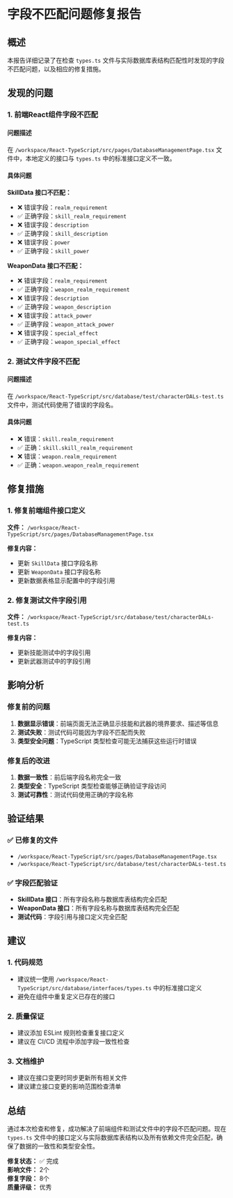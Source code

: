 # 字段不匹配问题修复报告

## 概述

本报告详细记录了在检查 `types.ts` 文件与实际数据库表结构匹配性时发现的字段不匹配问题，以及相应的修复措施。

## 发现的问题

### 1. 前端React组件字段不匹配

#### 问题描述
在 `/workspace/React-TypeScript/src/pages/DatabaseManagementPage.tsx` 文件中，本地定义的接口与 `types.ts` 中的标准接口定义不一致。

#### 具体问题

**SkillData 接口不匹配：**
- ❌ 错误字段：`realm_requirement`
- ✅ 正确字段：`skill_realm_requirement`
- ❌ 错误字段：`description`
- ✅ 正确字段：`skill_description`
- ❌ 错误字段：`power`
- ✅ 正确字段：`skill_power`

**WeaponData 接口不匹配：**
- ❌ 错误字段：`realm_requirement`
- ✅ 正确字段：`weapon_realm_requirement`
- ❌ 错误字段：`description`
- ✅ 正确字段：`weapon_description`
- ❌ 错误字段：`attack_power`
- ✅ 正确字段：`weapon_attack_power`
- ❌ 错误字段：`special_effect`
- ✅ 正确字段：`weapon_special_effect`

### 2. 测试文件字段不匹配

#### 问题描述
在 `/workspace/React-TypeScript/src/database/test/characterDALs-test.ts` 文件中，测试代码使用了错误的字段名。

#### 具体问题
- ❌ 错误：`skill.realm_requirement`
- ✅ 正确：`skill.skill_realm_requirement`
- ❌ 错误：`weapon.realm_requirement`
- ✅ 正确：`weapon.weapon_realm_requirement`

## 修复措施

### 1. 修复前端组件接口定义

**文件：** `/workspace/React-TypeScript/src/pages/DatabaseManagementPage.tsx`

**修复内容：**
- 更新 `SkillData` 接口字段名称
- 更新 `WeaponData` 接口字段名称
- 更新数据表格显示配置中的字段引用

### 2. 修复测试文件字段引用

**文件：** `/workspace/React-TypeScript/src/database/test/characterDALs-test.ts`

**修复内容：**
- 更新技能测试中的字段引用
- 更新武器测试中的字段引用

## 影响分析

### 修复前的问题
1. **数据显示错误**：前端页面无法正确显示技能和武器的境界要求、描述等信息
2. **测试失败**：测试代码可能因为字段不匹配而失败
3. **类型安全问题**：TypeScript 类型检查可能无法捕获这些运行时错误

### 修复后的改进
1. **数据一致性**：前后端字段名称完全一致
2. **类型安全**：TypeScript 类型检查能够正确验证字段访问
3. **测试可靠性**：测试代码使用正确的字段名称

## 验证结果

### ✅ 已修复的文件
- `/workspace/React-TypeScript/src/pages/DatabaseManagementPage.tsx`
- `/workspace/React-TypeScript/src/database/test/characterDALs-test.ts`

### ✅ 字段匹配验证
- **SkillData 接口**：所有字段名称与数据库表结构完全匹配
- **WeaponData 接口**：所有字段名称与数据库表结构完全匹配
- **测试代码**：字段引用与接口定义完全匹配

## 建议

### 1. 代码规范
- 建议统一使用 `/workspace/React-TypeScript/src/database/interfaces/types.ts` 中的标准接口定义
- 避免在组件中重复定义已存在的接口

### 2. 质量保证
- 建议添加 ESLint 规则检查重复接口定义
- 建议在 CI/CD 流程中添加字段一致性检查

### 3. 文档维护
- 建议在接口变更时同步更新所有相关文件
- 建议建立接口变更的影响范围检查清单

## 总结

通过本次检查和修复，成功解决了前端组件和测试文件中的字段不匹配问题。现在 `types.ts` 文件中的接口定义与实际数据库表结构以及所有依赖文件完全匹配，确保了数据的一致性和类型安全性。

**修复状态：** ✅ 完成  
**影响文件：** 2个  
**修复字段：** 8个  
**质量评级：** 优秀
